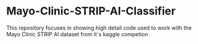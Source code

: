 # Mayo-Clinic-STRIP-AI-Classifier
This repository focuses in showing high detail code used to work with the Mayo Clinic STRIP AI dataset from it´s kaggle competion
